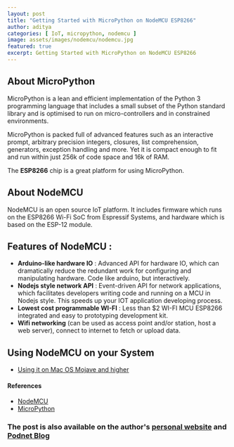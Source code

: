 ```yaml
---
layout: post
title: "Getting Started with MicroPython on NodeMCU ESP8266"
author: aditya
categories: [ IoT, micropython, nodemcu ]
image: assets/images/nodemcu/nodemcu.jpg
featured: true
excerpt: Getting Started with MicroPython on NodeMCU ESP8266
---
```


## About MicroPython
MicroPython is a lean and efficient implementation of the Python 3 programming language that includes a small subset of the Python standard library and is optimised to run on micro-controllers and in constrained environments.

MicroPython is packed full of advanced features such as an interactive prompt, arbitrary precision integers, closures, list comprehension, generators, exception handling and more. Yet it is compact enough to fit and run within just 256k of code space and 16k of RAM.

The **ESP8266** chip is a great platform for using MicroPython.

## About NodeMCU
NodeMCU is an open source IoT platform. It includes firmware which runs on the ESP8266 Wi-Fi SoC from Espressif Systems, and hardware which is based on the ESP-12 module.

## Features of NodeMCU :

- **Arduino-like hardware IO** : Advanced API for hardware IO, which can dramatically reduce the redundant work for configuring and manipulating hardware. Code like arduino, but interactively.
- **Nodejs style network API** : Event-driven API for network applications, which facilitates developers writing code and running on a MCU in Nodejs style. This speeds up your IOT application developing process.
- **Lowest cost programmable WI-FI** : Less than $2 WI-FI MCU ESP8266 integrated and easy to prototyping development kit.
- **Wifi networking** (can be used as access point and/or station, host a web server), connect to internet to fetch or upload data.

## Using NodeMCU on your System

- [Using it on Mac OS Mojave and higher](https://blog.thepodnet.com/set-up-micropython-on-nodemcu-on-mac-os-10-14-5/)


#### References

- [NodeMCU](https://www.nodemcu.com/)
- [MicroPython](https://docs.micropython.org/en/latest/)

### The post is also available on the author's [personal website](https://ramanaditya.github.io) and [Podnet Blog](https://blog.thepodnet.com/getting-started-with-micropython-on-nodemcu/)